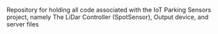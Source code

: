 Repository for holding all code associated with the IoT Parking Sensors project, namely The LiDar Controller (SpotSensor), Output device, and server files 
